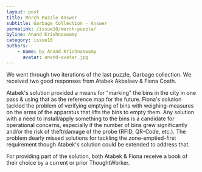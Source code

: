 ```yaml
---
layout: post
title: March Puzzle Answer
subtitle: Garbage Collection - Answer
permalink: /issue10/march-puzzle/
byline: Anand Krishnaswamy
category: issue10
authors:
    - name: by Anand Krishnaswamy
      avatar: anand-avatar.jpg
---
```

We went through two iterations of the last puzzle, Garbage collection. We received two good responses from Atabek Akbalaev & Fiona Coath. 

Atabek's solution provided a means for "marking" the bins in the city in one pass & using that as the reference map for the future. Fiona's solution tackled the problem of verifying emptying of bins with weighing-measures on the arms of the apparatus that lifts the bins to empty them. Any solution with a need to install/apply something to the bins is  a candidate for operational concerns, especially if the number of bins grew significantly and/or the risk of theft/damage of the probe (RFID, QR-Code, etc.). The problem dearly missed solutions for tackling the zone-emptied-first requirement though Atabek's solution could be extended to address that. 

For providing part of the solution, both Atabek & Fiona receive a book of their choice by a current or prior ThoughtWorker.






